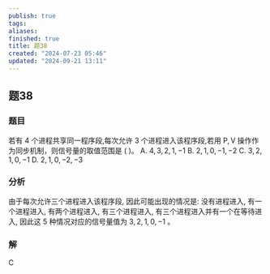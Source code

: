 ```yaml
---
publish: true
tags: 
aliases: 
finished: true
title: 题38
created: "2024-07-23 05:46"
updated: "2024-09-21 13:11"
---
```

## 题38
### 题目
若有 4 个进程共享同一程序段,每次允许 3 个进程进入该程序段,若用 $\mathrm{P},\mathrm{V}$ 操作作为同步机制，则信号量的取值范围是 ( )。
A. $4,3,2,1, - 1$ 
B. $2,1,0, - 1, - 2$
C. $3,2,1,0, - 1$ 
D. $2,1,0, - 2, - 3$
### 分析
由于每次允许三个进程进入该程序段, 因此可能出现的情况是: 没有进程进入, 有一个进程进入, 有两个进程进入, 有三个进程进入, 有三个进程进入并有一个在等待进入, 因此这 5 种情况对应的信号量值为 $3,2,1,0, - 1$ 。
### 解
C